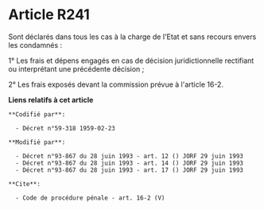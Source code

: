 # Article R241

Sont déclarés dans tous les cas à la charge de l'Etat et sans recours envers les condamnés : 

1° Les frais et dépens engagés en cas de décision juridictionnelle rectifiant ou interprétant une précédente décision ; 

2° Les frais exposés devant la commission prévue à l'article 16-2.

**Liens relatifs à cet article**

	**Codifié par**:

	  - Décret n°59-318 1959-02-23

	**Modifié par**:

	  - Décret n°93-867 du 28 juin 1993 - art. 12 () JORF 29 juin 1993
	  - Décret n°93-867 du 28 juin 1993 - art. 14 () JORF 29 juin 1993
	  - Décret n°93-867 du 28 juin 1993 - art. 17 () JORF 29 juin 1993

	**Cite**:

	  - Code de procédure pénale - art. 16-2 (V)
